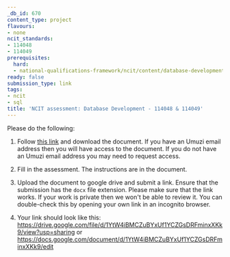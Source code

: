 ```yaml
---
_db_id: 670
content_type: project
flavours:
- none
ncit_standards:
- 114048
- 114049
prerequisites:
  hard:
  - national-qualifications-framework/ncit/content/database-development
ready: false
submission_type: link
tags:
- ncit
- sql
title: 'NCIT assessment: Database Development - 114048 & 114049'
---
```


Please do the following:

1. Follow [this link](https://drive.google.com/file/d/1P-Ln46vJedtrgKLqxxjL2jJ1WA29Lg1R/view?usp=sharing) and download the document. If you have an Umuzi email address then you will have access to the document. If you do not have an Umuzi email address you may need to request access.

2. Fill in the assessment. The instructions are in the document. 
   
3. Upload the document to google drive and submit a link. Ensure that the submission has the `docx` file extension. Please make sure that the link works. If your work is private then we won't be able to review it. You can double-check this by opening your own link in an incognito browser.  

4. Your link should look like this:
https://drive.google.com/file/d/1YtW4iBMCZuBYxUf1YCZGsDRFminxXKk9/view?usp=sharing or https://docs.google.com/document/d/1YtW4iBMCZuBYxUf1YCZGsDRFminxXKk9/edit
